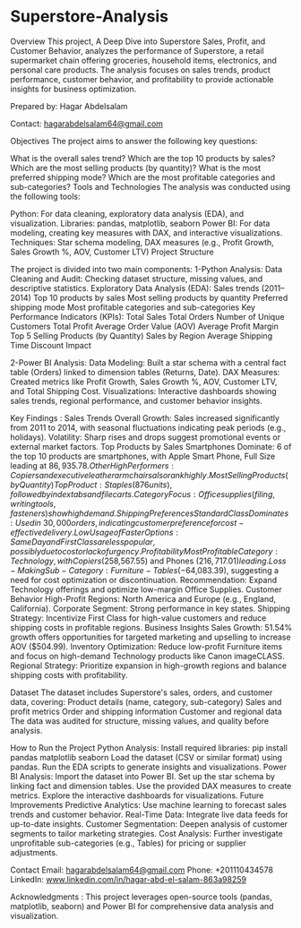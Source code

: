 # Superstore-Analysis

Overview
This project, A Deep Dive into Superstore Sales, Profit, and Customer Behavior, analyzes the performance of Superstore, a retail supermarket chain offering groceries, household items, electronics, and personal care products. The analysis focuses on sales trends, product performance, customer behavior, and profitability to provide actionable insights for business optimization.

Prepared by: Hagar Abdelsalam

Contact: hagarabdelsalam64@gmail.com

Objectives
The project aims to answer the following key questions:

What is the overall sales trend?
Which are the top 10 products by sales?
Which are the most selling products (by quantity)?
What is the most preferred shipping mode?
Which are the most profitable categories and sub-categories?
Tools and Technologies
The analysis was conducted using the following tools:

Python: For data cleaning, exploratory data analysis (EDA), and visualization.
Libraries: pandas, matplotlib, seaborn
Power BI: For data modeling, creating key measures with DAX, and interactive visualizations.
Techniques: Star schema modeling, DAX measures (e.g., Profit Growth, Sales Growth %, AOV, Customer LTV)
Project Structure

The project is divided into two main components:
1-Python Analysis:
Data Cleaning and Audit: Checking dataset structure, missing values, and descriptive statistics.
Exploratory Data Analysis (EDA):
Sales trends (2011–2014)
Top 10 products by sales
Most selling products by quantity
Preferred shipping mode
Most profitable categories and sub-categories
Key Performance Indicators (KPIs):
Total Sales
Total Orders
Number of Unique Customers
Total Profit
Average Order Value (AOV)
Average Profit Margin
Top 5 Selling Products (by Quantity)
Sales by Region
Average Shipping Time
Discount Impact

2-Power BI Analysis:
Data Modeling: Built a star schema with a central fact table (Orders) linked to dimension tables (Returns, Date).
DAX Measures: Created metrics like Profit Growth, Sales Growth %, AOV, Customer LTV, and Total Shipping Cost.
Visualizations: Interactive dashboards showing sales trends, regional performance, and customer behavior insights.

Key Findings :
Sales Trends
Overall Growth: Sales increased significantly from 2011 to 2014, with seasonal fluctuations indicating peak periods (e.g., holidays).
Volatility: Sharp rises and drops suggest promotional events or external market factors.
Top Products by Sales
Smartphones Dominate: 6 of the top 10 products are smartphones, with Apple Smart Phone, Full Size leading at $86,935.78.
Other High Performers: Copiers and executive leather armchairs also rank highly.
Most Selling Products (by Quantity)
Top Product: Staples (876 units), followed by index tabs and file carts.
Category Focus: Office supplies (filing, writing tools, fasteners) show high demand.
Shipping Preferences
Standard Class Dominates: Used in ~30,000 orders, indicating customer preference for cost-effective delivery.
Low Usage of Faster Options: Same Day and First Class are less popular, possibly due to cost or lack of urgency.
Profitability
Most Profitable Category: Technology, with Copiers ($258,567.55) and Phones ($216,717.01) leading.
Loss-Making Sub-Category: Furniture - Tables (-$64,083.39), suggesting a need for cost optimization or discontinuation.
Recommendation: Expand Technology offerings and optimize low-margin Office Supplies.
Customer Behavior
High-Profit Regions: North America and Europe (e.g., England, California).
Corporate Segment: Strong performance in key states.
Shipping Strategy: Incentivize First Class for high-value customers and reduce shipping costs in profitable regions.
Business Insights
Sales Growth: 51.54% growth offers opportunities for targeted marketing and upselling to increase AOV ($504.99).
Inventory Optimization: Reduce low-profit Furniture items and focus on high-demand Technology products like Canon imageCLASS.
Regional Strategy: Prioritize expansion in high-growth regions and balance shipping costs with profitability.

Dataset 
The dataset includes Superstore's sales, orders, and customer data, covering:
Product details (name, category, sub-category)
Sales and profit metrics
Order and shipping information
Customer and regional data
The data was audited for structure, missing values, and quality before analysis.

How to Run the Project
Python Analysis:
Install required libraries: pip install pandas matplotlib seaborn
Load the dataset (CSV or similar format) using pandas.
Run the EDA scripts to generate insights and visualizations.
Power BI Analysis:
Import the dataset into Power BI.
Set up the star schema by linking fact and dimension tables.
Use the provided DAX measures to create metrics.
Explore the interactive dashboards for visualizations.
Future Improvements
Predictive Analytics: Use machine learning to forecast sales trends and customer behavior.
Real-Time Data: Integrate live data feeds for up-to-date insights.
Customer Segmentation: Deepen analysis of customer segments to tailor marketing strategies.
Cost Analysis: Further investigate unprofitable sub-categories (e.g., Tables) for pricing or supplier adjustments.

Contact 
Email: hagarabdelsalam64@gmail.com
Phone: +201110434578
LinkedIn: www.linkedin.com/in/hagar-abd-el-salam-863a98259

Acknowledgments :
This project leverages open-source tools (pandas, matplotlib, seaborn) and Power BI for comprehensive data analysis and visualization.

